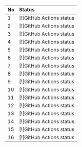 | No  | Status                                                                                                                                                                                                                                                                                                                                                                                                                                       |
| :-- | :------------------------------------------------------------------------------------------------------------------------------------------------------------------------------------------------------------------------------------------------------------------------------------------------------------------------------------------------------------------------------------------------------------------------------------------- |
| 1   | [![GitHub Actions status | e2e-boilerplate/wd-commonjs-webdriver-manager-cucumber-chai-assert](https://github.com/e2e-boilerplate/wd-commonjs-webdriver-manager-cucumber-chai-assert/workflows/wd-commonjs-webdriver-manager-cucumber-chai-assert/badge.svg)](https://github.com/e2e-boilerplate/wd-commonjs-webdriver-manager-cucumber-chai-assert/actions?workflow=wd-commonjs-webdriver-manager-cucumber-chai-assert)                     |
| 2   | [![GitHub Actions status | e2e-boilerplate/wd-commonjs-webdriver-manager-cucumber-chai-expect](https://github.com/e2e-boilerplate/wd-commonjs-webdriver-manager-cucumber-chai-expect/workflows/wd-commonjs-webdriver-manager-cucumber-chai-expect/badge.svg)](https://github.com/e2e-boilerplate/wd-commonjs-webdriver-manager-cucumber-chai-expect/actions?workflow=wd-commonjs-webdriver-manager-cucumber-chai-expect)                     |
| 3   | [![GitHub Actions status | e2e-boilerplate/wd-commonjs-webdriver-manager-cucumber-chai-should](https://github.com/e2e-boilerplate/wd-commonjs-webdriver-manager-cucumber-chai-should/workflows/wd-commonjs-webdriver-manager-cucumber-chai-should/badge.svg)](https://github.com/e2e-boilerplate/wd-commonjs-webdriver-manager-cucumber-chai-should/actions?workflow=wd-commonjs-webdriver-manager-cucumber-chai-should)                     |
| 4   | [![GitHub Actions status | e2e-boilerplate/wd-commonjs-webdriver-manager-jest-assert](https://github.com/e2e-boilerplate/wd-commonjs-webdriver-manager-jest-assert/workflows/wd-commonjs-webdriver-manager-jest-assert/badge.svg)](https://github.com/e2e-boilerplate/wd-commonjs-webdriver-manager-jest-assert/actions?workflow=wd-commonjs-webdriver-manager-jest-assert)                                                                  |
| 5   | [![GitHub Actions status | e2e-boilerplate/wd-commonjs-webdriver-manager-jest-expect](https://github.com/e2e-boilerplate/wd-commonjs-webdriver-manager-jest-expect/workflows/wd-commonjs-webdriver-manager-jest-expect/badge.svg)](https://github.com/e2e-boilerplate/wd-commonjs-webdriver-manager-jest-expect/actions?workflow=wd-commonjs-webdriver-manager-jest-expect)                                                                  |
| 6   | [![GitHub Actions status | e2e-boilerplate/wd-commonjs-webdriver-manager-mocha-chai-assert](https://github.com/e2e-boilerplate/wd-commonjs-webdriver-manager-mocha-chai-assert/workflows/wd-commonjs-webdriver-manager-mocha-chai-assert/badge.svg)](https://github.com/e2e-boilerplate/wd-commonjs-webdriver-manager-mocha-chai-assert/actions?workflow=wd-commonjs-webdriver-manager-mocha-chai-assert)                                    |
| 7   | [![GitHub Actions status | e2e-boilerplate/wd-commonjs-webdriver-manager-mocha-chai-expect](https://github.com/e2e-boilerplate/wd-commonjs-webdriver-manager-mocha-chai-expect/workflows/wd-commonjs-webdriver-manager-mocha-chai-expect/badge.svg)](https://github.com/e2e-boilerplate/wd-commonjs-webdriver-manager-mocha-chai-expect/actions?workflow=wd-commonjs-webdriver-manager-mocha-chai-expect)                                    |
| 8   | [![GitHub Actions status | e2e-boilerplate/wd-commonjs-webdriver-manager-mocha-chai-should](https://github.com/e2e-boilerplate/wd-commonjs-webdriver-manager-mocha-chai-should/workflows/wd-commonjs-webdriver-manager-mocha-chai-should/badge.svg)](https://github.com/e2e-boilerplate/wd-commonjs-webdriver-manager-mocha-chai-should/actions?workflow=wd-commonjs-webdriver-manager-mocha-chai-should)                                    |
| 9   | [![GitHub Actions status | e2e-boilerplate/wd-es-modules-babel-jest-webdriver-manager-jest-expect](https://github.com/e2e-boilerplate/wd-es-modules-babel-jest-webdriver-manager-jest-expect/workflows/wd-es-modules-babel-jest-webdriver-manager-jest-expect/badge.svg)](https://github.com/e2e-boilerplate/wd-es-modules-babel-jest-webdriver-manager-jest-expect/actions?workflow=wd-es-modules-babel-jest-webdriver-manager-jest-expect) |
| 10  | [![GitHub Actions status | e2e-boilerplate/wd-es-modules-babel-webdriver-manager-ava](https://github.com/e2e-boilerplate/wd-es-modules-babel-webdriver-manager-ava/workflows/wd-es-modules-babel-webdriver-manager-ava/badge.svg)](https://github.com/e2e-boilerplate/wd-es-modules-babel-webdriver-manager-ava/actions?workflow=wd-es-modules-babel-webdriver-manager-ava)                                                                  |
| 11  | [![GitHub Actions status | e2e-boilerplate/wd-es-modules-babel-webdriver-manager-jasmine-assert](https://github.com/e2e-boilerplate/wd-es-modules-babel-webdriver-manager-jasmine-assert/workflows/wd-es-modules-babel-webdriver-manager-jasmine-assert/badge.svg)](https://github.com/e2e-boilerplate/wd-es-modules-babel-webdriver-manager-jasmine-assert/actions?workflow=wd-es-modules-babel-webdriver-manager-jasmine-assert)           |
| 12  | [![GitHub Actions status | e2e-boilerplate/wd-es-modules-babel-webdriver-manager-jasmine-expect](https://github.com/e2e-boilerplate/wd-es-modules-babel-webdriver-manager-jasmine-expect/workflows/wd-es-modules-babel-webdriver-manager-jasmine-expect/badge.svg)](https://github.com/e2e-boilerplate/wd-es-modules-babel-webdriver-manager-jasmine-expect/actions?workflow=wd-es-modules-babel-webdriver-manager-jasmine-expect)           |
| 13  | [![GitHub Actions status | e2e-boilerplate/wd-typescript-ts-jest-webdriver-manager-jest-expect](https://github.com/e2e-boilerplate/wd-typescript-ts-jest-webdriver-manager-jest-expect/workflows/wd-typescript-ts-jest-webdriver-manager-jest-expect/badge.svg)](https://github.com/e2e-boilerplate/wd-typescript-ts-jest-webdriver-manager-jest-expect/actions?workflow=wd-typescript-ts-jest-webdriver-manager-jest-expect)                |
| 14  | [![GitHub Actions status | e2e-boilerplate/wd-typescript-ts-node-webdriver-manager-ava](https://github.com/e2e-boilerplate/wd-typescript-ts-node-webdriver-manager-ava/workflows/wd-typescript-ts-node-webdriver-manager-ava/badge.svg)](https://github.com/e2e-boilerplate/wd-typescript-ts-node-webdriver-manager-ava/actions?workflow=wd-typescript-ts-node-webdriver-manager-ava)                                                        |
| 15  | [![GitHub Actions status | e2e-boilerplate/wd-typescript-ts-node-webdriver-manager-jasmine-assert](https://github.com/e2e-boilerplate/wd-typescript-ts-node-webdriver-manager-jasmine-assert/workflows/wd-typescript-ts-node-webdriver-manager-jasmine-assert/badge.svg)](https://github.com/e2e-boilerplate/wd-typescript-ts-node-webdriver-manager-jasmine-assert/actions?workflow=wd-typescript-ts-node-webdriver-manager-jasmine-assert) |
| 16  | [![GitHub Actions status | e2e-boilerplate/wd-typescript-ts-node-webdriver-manager-jasmine-expect](https://github.com/e2e-boilerplate/wd-typescript-ts-node-webdriver-manager-jasmine-expect/workflows/wd-typescript-ts-node-webdriver-manager-jasmine-expect/badge.svg)](https://github.com/e2e-boilerplate/wd-typescript-ts-node-webdriver-manager-jasmine-expect/actions?workflow=wd-typescript-ts-node-webdriver-manager-jasmine-expect) |
